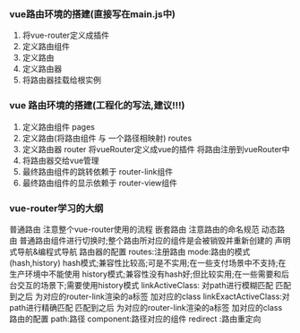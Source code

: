 ### vue路由环境的搭建(直接写在main.js中)
  1. 将vue-router定义成插件
  2. 定义路由组件
  3. 定义路由
  4. 定义路由器
  5. 将路由器挂载给根实例


### vue 路由环境的搭建(工程化的写法,建议!!!)
  1. 定义路由组件
      pages
  2. 定义路由(将路由组件 与 一个路径相映射)
      routes
  3. 定义路由器
      router
        将vueRouter定义成vue的插件
        将路由注册到vueRouter中
  4. 将路由器交给vue管理
  5. 最终路由组件的跳转依赖于 router-link组件
  6. 最终路由组件的显示依赖于 router-view组件

### vue-router学习的大纲
  普通路由
    注意整个vue-router使用的流程
  嵌套路由
    注意路由的命名规范
  动态路由
    普通路由组件进行切换时;整个路由所对应的组件是会被销毁并重新创建的
  声明式导航&编程式导航
  路由器的配置
    routes:注册路由
    mode:路由的模式 (hash,history)
      hash模式;兼容性比较高;可是不实用;在一些支付场景中不支持;在生产环境中不能使用
      history模式;兼容性没有hash好;但比较实用;在一些需要和后台交互的场景下;需要使用history模式
    linkActiveClass: 对path进行模糊匹配 匹配到之后 为对应的router-link渲染的a标签 加对应的class
    linkExactActiveClass:对path进行精确匹配 匹配到之后 为对应的router-link渲染的a标签 加对应的class
  路由的配置
    path:路径
    component:路径对应的组件
    redirect :路由重定向


